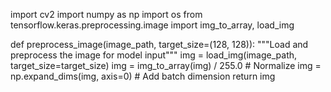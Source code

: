 
import cv2
import numpy as np
import os
from tensorflow.keras.preprocessing.image import img_to_array, load_img

def preprocess_image(image_path, target_size=(128, 128)):
    """Load and preprocess the image for model input"""
    img = load_img(image_path, target_size=target_size)
    img = img_to_array(img) / 255.0  # Normalize
    img = np.expand_dims(img, axis=0)  # Add batch dimension
    return img
